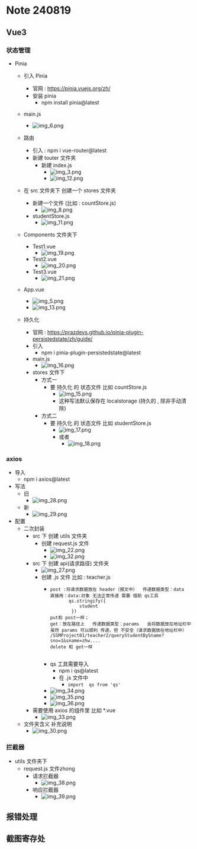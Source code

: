 # Note 240819

## Vue3

### 状态管理

- Pinia
    - 引入 Pinia
        - 官网 : https://pinia.vuejs.org/zh/
        - 安装 pinia
            - npm install pinia@latest
    - main.js
        - ![img_6.png](img_6.png)
    - 路由
        - 引入 : npm i vue-router@latest
        - 新建 touter 文件夹
            - 新建 index.js
                - ![img_3.png](img_3.png)
                - ![img_12.png](img_12.png)
    - 在 src 文件夹下 创建一个 stores 文件夹
        - 新建一个文件 (比如 : countStore.js)
            - ![img_8.png](img_8.png)
        - studentStore.js
            - ![img_11.png](img_11.png)
    - Components 文件夹下
        - Test1.vue
            - ![img_19.png](img_19.png)
        - Test2.vue
            - ![img_20.png](img_20.png)
        - Test3.vue
            - ![img_21.png](img_21.png)
    - App.vue
        - ![img_5.png](img_5.png)
        - ![img_13.png](img_13.png)

    - 持久化
        - 官网 : https://prazdevs.github.io/pinia-plugin-persistedstate/zh/guide/
        - 引入
            - npm i pinia-plugin-persistedstate@latest
        - main.js
            - ![img_16.png](img_16.png)
        - stores 文件下
            - 方式一
                - 要 持久化 的 状态文件 比如 countStore.js
                    - ![img_15.png](img_15.png)
                    - 这种写法默认保存在 localstorage (持久的 , 除非手动清除)
            - 方式二
                - 要 持久化 的 状态文件 比如 studentStore.js
                    - ![img_17.png](img_17.png)
                    - 或者
                        - ![img_18.png](img_18.png)

### axios

- 导入
    - npm i axios@latest
- 写法
    - 旧
        - ![img_28.png](img_28.png)
    - 新
        - ![img_29.png](img_29.png)
- 配置
    - 二次封装
        - src 下 创建 utils 文件夹
            - 创建 request.js 文件
                - ![img_22.png](img_22.png)
                - ![img_32.png](img_32.png)
        - src 下 创建 api(请求路径) 文件夹
            - ![img_27.png](img_27.png)
            - 创建 .js 文件 比如 : teacher.js
                - ``````
                  post :将请求数据放在 header（报文中）  传递数据类型：data   
                  直接用：data:对象 无法正常传递 需要 借助 qs工具 
                         qs.stringify({
                             student
                          })
                  put和 post一样；
                  get：放在路径上   传递数据类型：params   会将数据放在地址栏中
                  虽然 params 可以顺利 传递，但 不安全（请求数据放在地址栏中） 
                  /SSMProject01/teacher2/queryStudentBySname?sno=1&sname=zhw....
                  delete 和 get一样
                  

                - qs 工具需要导入
                    - npm i qs@latest
                    - 在 .js 文件中
                        - `import  qs from 'qs'`
                - ![img_34.png](img_34.png)
                - ![img_35.png](img_35.png)
                - ![img_36.png](img_36.png)
        - 需要使用 axios 的组件里 比如 *.vue
            - ![img_33.png](img_33.png)
    - 文件夹含义 补充说明
        - ![img_30.png](img_30.png)

### 拦截器
- utils 文件夹下
  - request.js 文件zhong
    - 请求拦截器
      - ![img_38.png](img_38.png)
    - 响应拦截器
      - ![img_39.png](img_39.png)

## 报错处理

## 截图寄存处